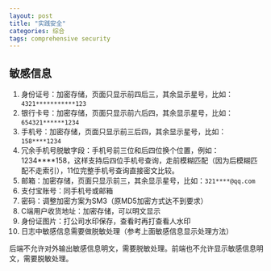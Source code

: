 ```yaml
---
layout: post
title: "实践安全"
categories: 综合
tags: comprehensive security
---
```




## 敏感信息

1. 身份证号：加密存储，页面只显示前四后三，其余显示星号，比如：`4321***********123`
2. 银行卡号：加密存储，页面只显示前六后四，其余显示星号，比如：`654321******1234`
3. 手机号：加密存储，页面只显示前三后四，其余显示星号，比如：`158****1234`
3. 冗余手机号脱敏字段：手机号前三位和后四位换个位置，例如：1234****158，这样支持后四位手机号查询，走前模糊匹配（因为后模糊匹配不走索引），11位完整手机号查询直接密文比较。
4. 邮箱：加密存储，页面只显示前三，其余显示星号，比如：`321****@qq.com`
5. 支付宝账号：同手机号或邮箱
6. 密码：调整加密方案为SM3（原MD5加密方式达不到要求）
7. C端用户收货地址：加密存储，可以明文显示
8. 身份证图片：打公司水印保存，查看时再打查看人水印
9. 日志中敏感信息需要做脱敏处理（参考上面敏感信息显示处理方法）



后端不允许对外输出敏感信息明文，需要脱敏处理。前端也不允许显示敏感信息明文，需要脱敏处理。